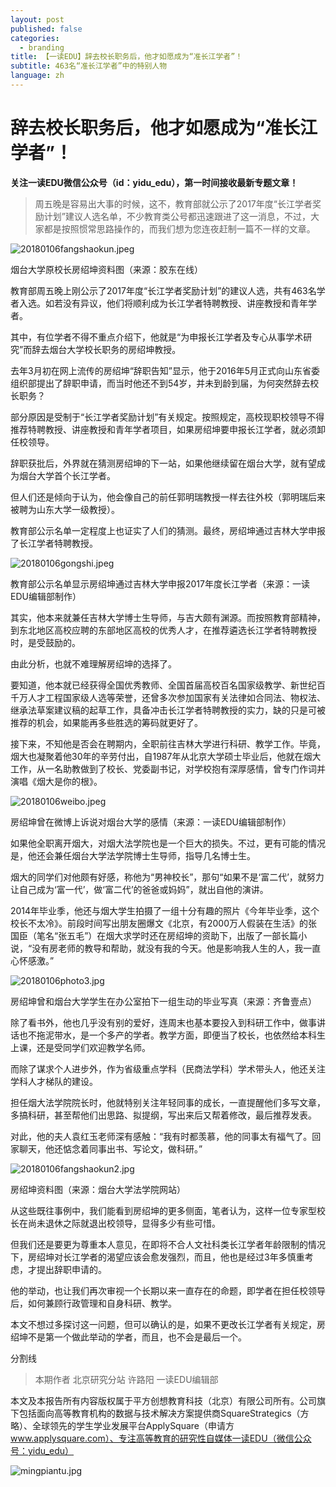 ```yaml
---
layout: post
published: false
categories:
  - branding
title: 【一读EDU】辞去校长职务后，他才如愿成为“准长江学者”！
subtitle: 463名“准长江学者”中的特别人物
language: zh
---
```

# 辞去校长职务后，他才如愿成为“准长江学者”！



**关注一读EDU微信公众号（id：yidu_edu），第一时间接收最新专题文章！**



> 周五晚是容易出大事的时候，这不，教育部就公示了2017年度“长江学者奖励计划”建议人选名单，不少教育类公号都迅速跟进了这一消息，不过，大家都是按照惯常思路操作的，而我们想为您连夜赶制一篇不一样的文章。



![20180106fangshaokun.jpeg]({{site.baseurl}}/image/20180106fangshaokun.jpeg)


烟台大学原校长房绍坤资料图（来源：胶东在线）



教育部周五晚上刚公示了2017年度“长江学者奖励计划”的建议人选，共有463名学者入选。如若没有异议，他们将顺利成为长江学者特聘教授、讲座教授和青年学者。



其中，有位学者不得不重点介绍下，他就是“为申报长江学者及专心从事学术研究”而辞去烟台大学校长职务的房绍坤教授。



去年3月初在网上流传的房绍坤“辞职告知”显示，他于2016年5月正式向山东省委组织部提出了辞职申请，而当时他还不到54岁，并未到龄到届，为何突然辞去校长职务？



部分原因是受制于“长江学者奖励计划”有关规定。按照规定，高校现职校领导不得推荐特聘教授、讲座教授和青年学者项目，如果房绍坤要申报长江学者，就必须卸任校领导。



辞职获批后，外界就在猜测房绍坤的下一站，如果他继续留在烟台大学，就有望成为烟台大学首个长江学者。



但人们还是倾向于认为，他会像自己的前任郭明瑞教授一样去往外校（郭明瑞后来被聘为山东大学一级教授）。



教育部公示名单一定程度上也证实了人们的猜测。最终，房绍坤通过吉林大学申报了长江学者特聘教授。



![20180106gongshi.jpeg]({{site.baseurl}}/image/20180106gongshi.jpeg)



教育部公示名单显示房绍坤通过吉林大学申报2017年度长江学者（来源：一读EDU编辑部制作）



其实，他本来就兼任吉林大学博士生导师，与吉大颇有渊源。而按照教育部精神，到东北地区高校应聘的东部地区高校的优秀人才，在推荐遴选长江学者特聘教授时，是受鼓励的。



由此分析，也就不难理解房绍坤的选择了。



要知道，他本就已经获得全国优秀教师、全国首届高校百名国家级教学、新世纪百千万人才工程国家级人选等荣誉，还曾多次参加国家有关法律如合同法、物权法、继承法草案建议稿的起草工作，具备冲击长江学者特聘教授的实力，缺的只是可被推荐的机会，如果能再多些胜选的筹码就更好了。



接下来，不知他是否会在聘期内，全职前往吉林大学进行科研、教学工作。毕竟，烟大也凝聚着他30年的辛劳付出，自1987年从北京大学硕士毕业后，他就在烟大工作，从一名助教做到了校长、党委副书记，对学校抱有深厚感情，曾专门作词并演唱《烟大是你的根》。



![20180106weibo.jpeg]({{site.baseurl}}/image/20180106weibo.jpeg)



房绍坤曾在微博上诉说对烟台大学的感情（来源：一读EDU编辑部制作）



如果他全职离开烟大，对烟大法学院也是一个巨大的损失。不过，更有可能的情况是，他还会兼任烟台大学法学院博士生导师，指导几名博士生。



烟大的同学们对他颇有好感，称他为“男神校长”，那句“如果不是‘富二代’，就努力让自己成为‘富一代’，做‘富二代’的爸爸或妈妈”，就出自他的演讲。



2014年毕业季，他还与烟大学生拍摄了一组十分有趣的照片《今年毕业季，这个校长不太冷》。前段时间写出朋友圈爆文《北京，有2000万人假装在生活》的张国臣（笔名“张五毛”）在烟大求学时还在房绍坤的资助下，出版了一部长篇小说，“没有房老师的教导和帮助，就没有我的今天。他是影响我人生的人，我一直心怀感激。”



![20180106photo3.jpg]({{site.baseurl}}/image/20180106photo3.jpg)



房绍坤曾和烟台大学学生在办公室拍下一组生动的毕业写真（来源：齐鲁壹点）



除了看书外，他也几乎没有别的爱好，连周末也基本要投入到科研工作中，做事讲话也不拖泥带水，是一个多产的学者。教学方面，即便当了校长，也依然给本科生上课，还是受同学们欢迎教学名师。



而除了谋求个人进步外，作为省级重点学科（民商法学科）学术带头人，他还关注学科人才梯队的建设。



担任烟大法学院院长时，他就特别关注年轻同事的成长，一直提醒他们多写文章，多搞科研，甚至帮他们出思路、拟提纲，写出来后又帮着修改，最后推荐发表。



对此，他的夫人袁红玉老师深有感触：“我有时都羡慕，他的同事太有福气了。回家聊天，他还惦念着同事出书、写论文，做科研。”



![20180106fangshaokun2.jpg]({{site.baseurl}}/image/20180106fangshaokun2.jpg)



房绍坤资料图（来源：烟台大学法学院网站）



从这些既往事例中，我们能看到房绍坤的更多侧面，笔者认为，这样一位专家型校长在尚未退休之际就退出校领导，显得多少有些可惜。



但我们还是要更为尊重本人意见，在即将不合人文社科类长江学者年龄限制的情况下，房绍坤对长江学者的渴望应该会愈发强烈，而且，他也是经过3年多慎重考虑，才提出辞职申请的。



他的举动，也让我们再次审视一个长期以来一直存在的命题，即学者在担任校领导后，如何兼顾行政管理和自身科研、教学。



本文不想过多探讨这一问题，但可以确认的是，如果不更改长江学者有关规定，房绍坤不是第一个做此举动的学者，而且，也不会是最后一个。






分割线



> 本期作者
北京研究分站 许路阳
一读EDU编辑部


本文及本报告所有内容版权属于平方创想教育科技（北京）有限公司所有。公司旗下包括面向高等教育机构的数据与技术解决方案提供商SquareStrategics（方略）、全球领先的学生学业发展平台ApplySquare（申请方 www.applysquare.com）、专注高等教育的研究性自媒体一读EDU（微信公众号：yidu_edu）


![mingpiantu.jpg]({{site.baseurl}}/image/mingpiantu.jpg)



